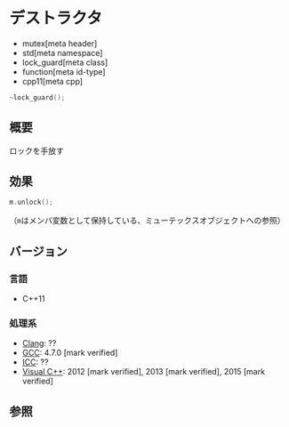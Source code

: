 # デストラクタ
* mutex[meta header]
* std[meta namespace]
* lock_guard[meta class]
* function[meta id-type]
* cpp11[meta cpp]

```cpp
~lock_guard();
```

## 概要
ロックを手放す


## 効果
```cpp
m.unlock();
```

（`m`はメンバ変数として保持している、ミューテックスオブジェクトへの参照）


## バージョン
### 言語
- C++11

### 処理系
- [Clang](/implementation.md#clang): ??
- [GCC](/implementation.md#gcc): 4.7.0 [mark verified]
- [ICC](/implementation.md#icc): ??
- [Visual C++](/implementation.md#visual_cpp): 2012 [mark verified], 2013 [mark verified], 2015 [mark verified]


## 参照


